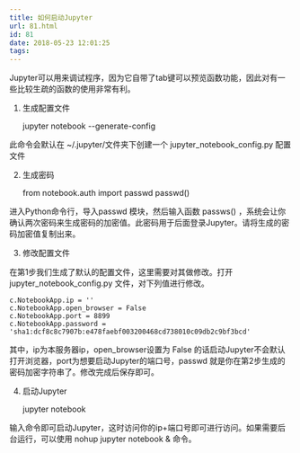 ```yaml
---
title: 如何启动Jupyter
url: 81.html
id: 81
date: 2018-05-23 12:01:25
tags:
---
```


Jupyter可以用来调试程序，因为它自带了tab键可以预览函数功能，因此对有一些比较生疏的函数的使用非常有利。
<!--more-->
1.  生成配置文件

     jupyter notebook --generate-config
    

此命令会默认在 ~/.jupyter/文件夹下创建一个 jupyter\_notebook\_config.py 配置文件

2.  生成密码

    from notebook.auth import passwd
    passwd()
    

进入Python命令行，导入passwd 模块，然后输入函数 passws() ，系统会让你确认两次密码来生成密码的加密值。此密码用于后面登录Jupyter。请将生成的密码加密值复制出来。

3.  修改配置文件

在第1步我们生成了默认的配置文件，这里需要对其做修改。打开 jupyter\_notebook\_config.py 文件，对下列值进行修改。

    c.NotebookApp.ip = ''
    c.NotebookApp.open_browser = False
    c.NotebookApp.port = 8899
    c.NotebookApp.password = 'sha1:dcf8c8c7907b:e478faebf003200468cd738010c09db2c9bf3bcd'
    

其中，ip为本服务器ip，open_browser设置为 False 的话启动Jupyter不会默认打开浏览器，port为想要启动Jupyter的端口号，passwd 就是你在第2步生成的密码加密字符串了。修改完成后保存即可。

4.  启动Jupyter

    jupyter notebook
    

输入命令即可启动Jupyter，这时访问你的ip+端口号即可进行访问。如果需要后台运行，可以使用 nohup jupyter notebook & 命令。